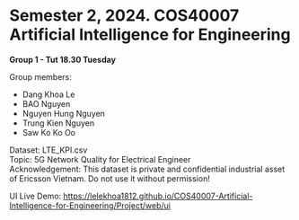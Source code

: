 # Semester 2, 2024. COS40007 Artificial Intelligence for Engineering
**Group 1 - Tut 18.30 Tuesday**

Group members:  
- Dang Khoa Le  
- BAO Nguyen  
- Nguyen Hung Nguyen  
- Trung Kien Nguyen  
- Saw Ko Ko Oo  

Dataset: LTE_KPI.csv  
Topic: 5G Network Quality for Electrical Engineer  
Acknowledgement: This dataset is private and confidential industrial asset of Ericsson Vietnam. Do not use it without permission!   

UI Live Demo: https://lelekhoa1812.github.io/COS40007-Artificial-Intelligence-for-Engineering/Project/web/ui 
